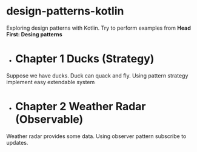 # design-patterns-kotlin
Exploring design patterns with Kotlin. Try to perform examples from **Head First: Desing patterns** 

- # Chapter 1 Ducks (Strategy)

Suppose we have ducks. Duck can quack and fly. Using pattern strategy implement easy extendable system

- # Chapter 2 Weather Radar (Observable)

Weather radar provides some data. Using observer pattern subscribe to updates.
